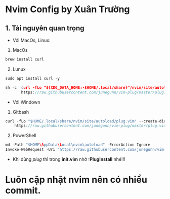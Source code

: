 # Nvim Config by Xuân Trường

## 1. Tài nguyên quan trọng
- Với MacOs, Linux:
1. MacOs
```c
brew install curl
```
2. Lunux
```c
sudo apt install curl -y
```
```c
sh -c 'curl -fLo "${XDG_DATA_HOME:-$HOME/.local/share}"/nvim/site/autoload/plug.vim --create-dirs \
       https://raw.githubusercontent.com/junegunn/vim-plug/master/plug.vim'
```
- Với Windown
1. Gitbash
```c
curl -fLo "$HOME/.local/share/nvim/site/autoload/plug.vim" --create-dirs \
    https://raw.githubusercontent.com/junegunn/vim-plug/master/plug.vim
```
2. PowerShell
```c
md -Path "$HOME\AppData\Local\nvim\autoload" -ErrorAction Ignore
Invoke-WebRequest -Uri "https://raw.githubusercontent.com/junegunn/vim-plug/master/plug.vim" -OutFile "$HOME\AppData\Local\nvim\autoload\plug.vim"
```
- Khi dùng *plug* thì trong **init.vim** nhớ **:PlugInstall** nhé!!!

# Luôn cập nhật nvim nên có nhiều commit.

